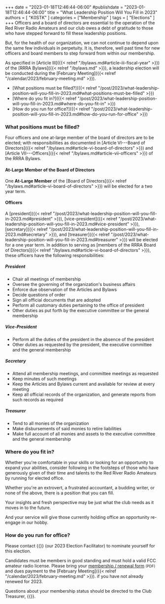 +++
date = "2023-01-18T12:46:44-06:00"
#publishdate = "2023-01-18T12:46:44-06:00"
title = "What Leadership Position Will You Fill in 2023"
authors = [ "K0STK" ]
categories = ["Membership" ]
tags = [ "Elections" ]
+++
Officers and a board of directors are essential to the operation of
the Red River Radio Amateurs and our club owes a debt of gratitude to
those who have stepped forward to fill these leadership positions.

But, for the health of our organization, we can not continue to depend upon the
same few individuals in perpetuity. It is, therefore, well past time for new
officers and board members to step forward from within our membership.

As specified in 
[Article III]({{< relref "/bylaws.md#article-iii-fiscal-year" >}}) of the
[RRRA Bylaws]({{< relref "/bylaws.md" >}}),
a leadership election will be conducted during the
[February Meeting]({{< relref "/calendar/2023/february-meeting.md" >}}).

* [What positions must be filled?]({{< relref "/post/2023/what-leadership-position-will-you-fill-in-2023.md#what-positions-must-be-filled" >}})
* [Where do you fit in?]({{< relref "/post/2023/what-leadership-position-will-you-fill-in-2023.md#where-do-you-fit-in" >}})
* [How do you run for office?]({{< relref "/post/2023/what-leadership-position-will-you-fill-in-2023.md#how-do-you-run-for-office" >}})

<!--more-->

### What positions must be filled?

Four officers and one at-large member of the board of directors are to be
elected; with responsibilities as documented in
[Article VI---Board of Directors]({{< relref "/bylaws.md#article-vi-board-of-directors" >}}) and
[Article VII---Officers]({{< relref "/bylaws.md#article-vii-officers" >}})
of the RRRA Bylaws.

#### At-Large Member of the Board of Directors

One **At-Large Member** of the
[Board of Directors]({{< relref "/bylaws.md#article-vi-board-of-directors" >}})
will be elected for a two year term.

#### Officers

A [president]({{< relref "/post/2023/what-leadership-position-will-you-fill-in-2023.md#president" >}}),
[vice-president]({{< relref "/post/2023/what-leadership-position-will-you-fill-in-2023.md#vice-president" >}}),
[secretary]({{< relref "/post/2023/what-leadership-position-will-you-fill-in-2023.md#secretary" >}}), and
[treasurer]({{< relref "/post/2023/what-leadership-position-will-you-fill-in-2023.md#treasurer" >}})
will be elected for a one year term. In addition to serving as
[members of the RRRA Board of Directors]({{< relref "/bylaws.md#article-vi-board-of-directors" >}}),
these officers have the following responsibilities:

##### President

* Chair all meetings of membership
* Oversee the governing of the organization's business affairs
* Enforce due observation of the Articles and Bylaws
* Decide questions of order
* Sign all official documents that are adopted
* Perform all customary duties pertaining to the office of president
* Other duties as put forth by the executive committee or the general membership

##### Vice-President

* Perform all the duties of the president in the absence of the president
* Other duties as requested by the president, the executive committee and the general membership

##### Secretary

* Attend all membership meetings, and committee meetings as requested
* Keep minutes of such meetings
* Keep the Articles and Bylaws current and available for review at every meeting
* Keep all official records of the organization, and generate reports from such records as required

##### Treasurer

* Tend to all monies of the organization
* Make disbursements of said monies to retire liabilities
* Make full account of all monies and assets to the executive committee and the general membership

### Where do you fit in?

Whether you're comfortable in your skills or looking for an opportunity
to expand your abilities, consider following in the footsteps of those
who have generously given of their time and talents to
the Red River Radio Amateurs by running for elected office.

Whether you're an extrovert, a frustrated accountant, a budding
writer, or none of the above, there is a position that you can fill.

Your insights and fresh perspective may be just what the club needs as
it moves in to the future.

And your service will give those currently holding office an opportunity 
re-engage in our hobby.

### How do you run for office?

Please contact {{<mailto id="K0STK" option="name" subject="2023 election candiate" >}}
(our 2023 Election Facilitator) to nominate yourself for this election.

Candidates must be members in good standing and must hold a valid FCC
amateur radio license. Please bring your
[membership / renewal form](/s/3iOnHKqxHlaDxxv)
<span style="font-size:smaller">(PDF)</span>
and dues payment to the
[February Meeting]({{< relref "/calendar/2023/february-meeting.md" >}}).
if you have not already renewed for 2023.

Questions about your membership status should be directed to
the Club Treasurer, {{<mailto treasurer >}}.

